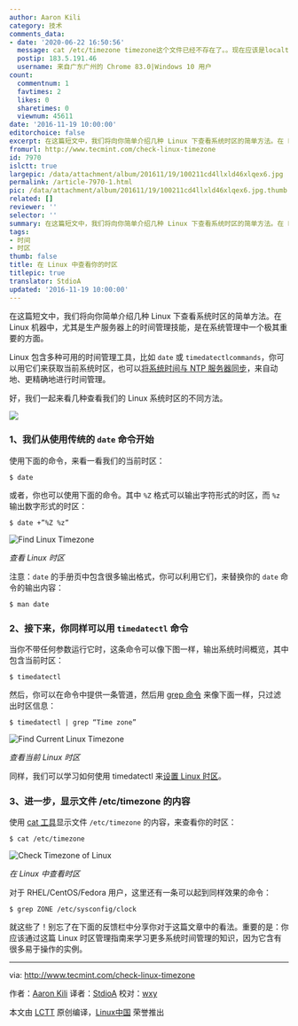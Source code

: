 ```yaml
---
author: Aaron Kili
category: 技术
comments_data:
- date: '2020-06-22 16:50:56'
  message: cat /etc/timezone timezone这个文件已经不存在了。。现在应该是localtime这个文件吧
  postip: 183.5.191.46
  username: 来自广东广州的 Chrome 83.0|Windows 10 用户
count:
  commentnum: 1
  favtimes: 2
  likes: 0
  sharetimes: 0
  viewnum: 45611
date: '2016-11-19 10:00:00'
editorchoice: false
excerpt: 在这篇短文中，我们将向你简单介绍几种 Linux 下查看系统时区的简单方法。在 Linux 机器中，尤其是生产服务器上的时间管理技能，是在系统管理中一个极其重要的方面。
fromurl: http://www.tecmint.com/check-linux-timezone
id: 7970
islctt: true
largepic: /data/attachment/album/201611/19/100211cd4llxld46xlqex6.jpg
permalink: /article-7970-1.html
pic: /data/attachment/album/201611/19/100211cd4llxld46xlqex6.jpg.thumb.jpg
related: []
reviewer: ''
selector: ''
summary: 在这篇短文中，我们将向你简单介绍几种 Linux 下查看系统时区的简单方法。在 Linux 机器中，尤其是生产服务器上的时间管理技能，是在系统管理中一个极其重要的方面。
tags:
- 时间
- 时区
thumb: false
title: 在 Linux 中查看你的时区
titlepic: true
translator: StdioA
updated: '2016-11-19 10:00:00'
---
```


在这篇短文中，我们将向你简单介绍几种 Linux 下查看系统时区的简单方法。在 Linux 机器中，尤其是生产服务器上的时间管理技能，是在系统管理中一个极其重要的方面。


Linux 包含多种可用的时间管理工具，比如 `date` 或 `timedatectlcommands`，你可以用它们来获取当前系统时区，也可以[将系统时间与 NTP 服务器同步](http://www.tecmint.com/install-ntp-server-in-centos/)，来自动地、更精确地进行时间管理。


好，我们一起来看几种查看我们的 Linux 系统时区的不同方法。


![](/data/attachment/album/201611/19/100211cd4llxld46xlqex6.jpg)


### 1、我们从使用传统的 `date` 命令开始


使用下面的命令，来看一看我们的当前时区：



```
$ date

```

或者，你也可以使用下面的命令。其中 `%Z` 格式可以输出字符形式的时区，而 `%z` 输出数字形式的时区：



```
$ date +”%Z %z”

```

![Find Linux Timezone](/data/attachment/album/201611/19/100008maywickztn1iyvic.png)


*查看 Linux 时区*


注意：`date` 的手册页中包含很多输出格式，你可以利用它们，来替换你的 `date` 命令的输出内容：



```
$ man date

```

### 2、接下来，你同样可以用 `timedatectl` 命令


当你不带任何参数运行它时，这条命令可以像下图一样，输出系统时间概览，其中包含当前时区：



```
$ timedatectl

```

然后，你可以在命令中提供一条管道，然后用 [grep 命令](http://www.tecmint.com/12-practical-examples-of-linux-grep-command/) 来像下面一样，只过滤出时区信息：



```
$ timedatectl | grep “Time zone”

```

![Find Current Linux Timezone](/data/attachment/album/201611/19/100010vtxlxmmo5obxbiio.png)


*查看当前 Linux 时区*


同样，我们可以学习如何使用 timedatectl 来[设置 Linux 时区](http://www.tecmint.com/set-time-timezone-and-synchronize-time-using-timedatectl-command/)。


### 3、进一步，显示文件 /etc/timezone 的内容


使用 [cat 工具](http://www.tecmint.com/13-basic-cat-command-examples-in-linux/)显示文件 `/etc/timezone` 的内容，来查看你的时区：



```
$ cat /etc/timezone

```

![Check Timezone of Linux](/data/attachment/album/201611/19/100010xs2n4c4qbmzmgej8.png)


*在 Linux 中查看时区*


对于 RHEL/CentOS/Fedora 用户，这里还有一条可以起到同样效果的命令：



```
$ grep ZONE /etc/sysconfig/clock

```

就这些了！别忘了在下面的反馈栏中分享你对于这篇文章中的看法。重要的是：你应该通过这篇 Linux 时区管理指南来学习更多系统时间管理的知识，因为它含有很多易于操作的实例。




---


via: <http://www.tecmint.com/check-linux-timezone>


作者：[Aaron Kili](http://www.tecmint.com/author/aaronkili/) 译者：[StdioA](https://github.com/StdioA) 校对：[wxy](https://github.com/wxy)


本文由 [LCTT](https://github.com/LCTT/TranslateProject) 原创编译，[Linux中国](https://linux.cn/) 荣誉推出